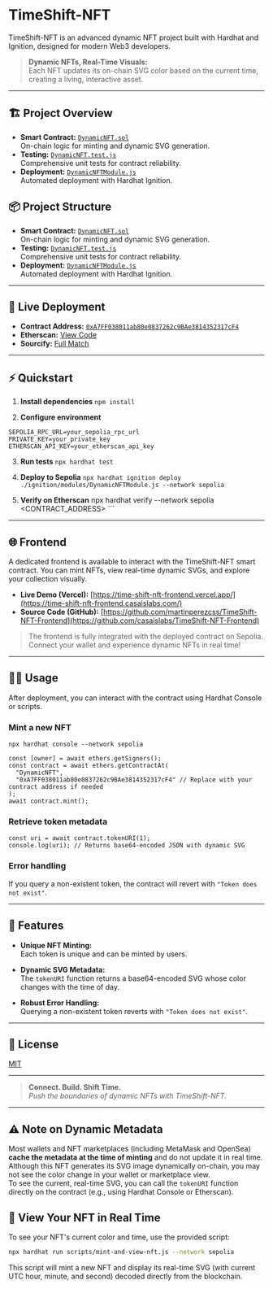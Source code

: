 # TimeShift-NFT
TimeShift-NFT is an advanced dynamic NFT project built with Hardhat and Ignition, designed for modern Web3 developers.

> **Dynamic NFTs, Real-Time Visuals:**  
> Each NFT updates its on-chain SVG color based on the current time, creating a living, interactive asset.

---

## 🏗️ Project Overview

- **Smart Contract:** [`DynamicNFT.sol`](contracts/DynamicNFT.sol)  
    On-chain logic for minting and dynamic SVG generation.
- **Testing:** [`DynamicNFT.test.js`](test/DynamicNFT.test.js)  
    Comprehensive unit tests for contract reliability.
- **Deployment:** [`DynamicNFTModule.js`](ignition/modules/DynamicNFTModule.js)  
    Automated deployment with Hardhat Ignition.

## 📦 Project Structure

- **Smart Contract:** [`DynamicNFT.sol`](contracts/DynamicNFT.sol)  
    On-chain logic for minting and dynamic SVG generation.
- **Testing:** [`DynamicNFT.test.js`](test/DynamicNFT.test.js)  
    Comprehensive unit tests for contract reliability.
- **Deployment:** [`DynamicNFTModule.js`](ignition/modules/DynamicNFTModule.js)  
    Automated deployment with Hardhat Ignition.

---

## 🚀 Live Deployment

- **Contract Address:** [`0xA7FF038011ab80e0837262c9BAe3814352317cF4`](https://sepolia.etherscan.io/address/0xA7FF038011ab80e0837262c9BAe3814352317cF4)
- **Etherscan:** [View Code](https://sepolia.etherscan.io/address/0xA7FF038011ab80e0837262c9BAe3814352317cF4#code)
- **Sourcify:** [Full Match](https://repo.sourcify.dev/contracts/full_match/11155111/0xA7FF038011ab80e0837262c9BAe3814352317cF4/)

---

## ⚡ Quickstart

1. **Install dependencies**
        ```
        npm install
        ```

2. **Configure environment**
```
SEPOLIA_RPC_URL=your_sepolia_rpc_url
PRIVATE_KEY=your_private_key
ETHERSCAN_API_KEY=your_etherscan_api_key
```

3. **Run tests**
        ```
        npx hardhat test
        ```

4. **Deploy to Sepolia**
        ```
        npx hardhat ignition deploy ./ignition/modules/DynamicNFTModule.js --network sepolia
        ```

5. **Verify on Etherscan**
        npx hardhat verify --network sepolia <CONTRACT_ADDRESS>
        ```

---

## 🌐 Frontend

A dedicated frontend is available to interact with the TimeShift-NFT smart contract. You can mint NFTs, view real-time dynamic SVGs, and explore your collection visually.

- **Live Demo (Vercel):** [https://time-shift-nft-frontend.vercel.app/](https://time-shift-nft-frontend.casaislabs.com/)
- **Source Code (GitHub):** [https://github.com/martinperezcss/TimeShift-NFT-Frontend](https://github.com/casaislabs/TimeShift-NFT-Frontend)

> The frontend is fully integrated with the deployed contract on Sepolia. Connect your wallet and experience dynamic NFTs in real time!

---

## 🧑‍💻 Usage

After deployment, you can interact with the contract using Hardhat Console or scripts.

### Mint a new NFT

```
npx hardhat console --network sepolia
```

```
const [owner] = await ethers.getSigners();
const contract = await ethers.getContractAt(
  "DynamicNFT",
  "0xA7FF038011ab80e0837262c9BAe3814352317cF4" // Replace with your contract address if needed
);
await contract.mint();
```

### Retrieve token metadata

```
const uri = await contract.tokenURI(1);
console.log(uri); // Returns base64-encoded JSON with dynamic SVG
```

### Error handling

If you query a non-existent token, the contract will revert with `"Token does not exist"`.

---

## 📝 Features

- **Unique NFT Minting:**  
    Each token is unique and can be minted by users.

- **Dynamic SVG Metadata:**  
    The `tokenURI` function returns a base64-encoded SVG whose color changes with the time of day.

- **Robust Error Handling:**  
    Querying a non-existent token reverts with `"Token does not exist"`.

---

## 📄 License

[MIT](LICENSE)

---

> **Connect. Build. Shift Time.**  
> _Push the boundaries of dynamic NFTs with TimeShift-NFT._

---

## ⚠️ Note on Dynamic Metadata

Most wallets and NFT marketplaces (including MetaMask and OpenSea) **cache the metadata at the time of minting** and do not update it in real time.  
Although this NFT generates its SVG image dynamically on-chain, you may not see the color change in your wallet or marketplace view.  
To see the current, real-time SVG, you can call the `tokenURI` function directly on the contract (e.g., using Hardhat Console or Etherscan).

## 👀 View Your NFT in Real Time

To see your NFT's current color and time, use the provided script:

```sh
npx hardhat run scripts/mint-and-view-nft.js --network sepolia
```

This script will mint a new NFT and display its real-time SVG (with current UTC hour, minute, and second) decoded directly from the blockchain.
